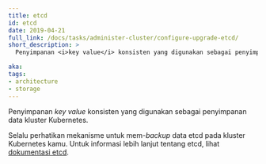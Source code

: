 ```yaml
---
title: etcd
id: etcd
date: 2019-04-21
full_link: /docs/tasks/administer-cluster/configure-upgrade-etcd/
short_description: >
  Penyimpanan <i>key value</i> konsisten yang digunakan sebagai penyimpanan data kluster Kubernetes.

aka:
tags:
- architecture
- storage
---
```

 Penyimpanan <i>key value</i> konsisten yang digunakan sebagai penyimpanan data kluster Kubernetes.

<!--more-->

Selalu perhatikan mekanisme untuk mem-<i>backup</i> data etcd pada kluster Kubernetes kamu. Untuk informasi lebih lanjut tentang etcd, lihat [dokumentasi etcd](https://github.com/coreos/etcd/blob/master/Documentation/docs.md).
